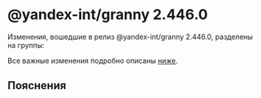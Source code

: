 # @yandex-int/granny 2.446.0

<!-- ЧЕЛОВЕЧЕСКОЕ ВСТУПЛЕНИЕ -->

Изменения, вошедшие в релиз @yandex-int/granny 2.446.0, разделены на группы:

Все важные изменения подробно описаны [ниже](#Пояснения).

## Пояснения

